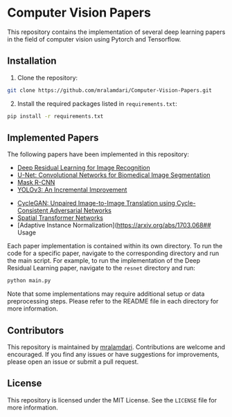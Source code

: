 # Computer Vision Papers

This repository contains the implementation of several deep learning papers in the field of computer vision using Pytorch and Tensorflow.

## Installation

1. Clone the repository:

```bash
git clone https://github.com/mralamdari/Computer-Vision-Papers.git
```

2. Install the required packages listed in `requirements.txt`:

```bash
pip install -r requirements.txt
```

## Implemented Papers

The following papers have been implemented in this repository:

- [Deep Residual Learning for Image Recognition](https://arxiv.org/abs/1512.03385)
- [U-Net: Convolutional Networks for Biomedical Image Segmentation](https://arxiv.org/abs/1505.04597)
- [Mask R-CNN](https://arxiv.org/abs/1703.06870)
- [YOLOv3: An Incremental Improvement](https://arxiv.org/abs/1804.02767)
<!-- - [Generative Adversarial Networks](https://arxiv.org/abs/1406.2661) -->
- [CycleGAN: Unpaired Image-to-Image Translation using Cycle-Consistent Adversarial Networks](https://arxiv.org/abs/1703.10593)
- [Spatial Transformer Networks](https://arxiv.org/abs/1506.02025)
- [Adaptive Instance Normalization](https://arxiv.org/abs/1703.068## Usage

Each paper implementation is contained within its own directory. To run the code for a specific paper, navigate to the corresponding directory and run the main script. For example, to run the implementation of the Deep Residual Learning paper, navigate to the `resnet` directory and run:

```bash
python main.py
```

Note that some implementations may require additional setup or data preprocessing steps. Please refer to the README file in each directory for more information.

## Contributors

This repository is maintained by [mralamdari](https://github.com/mralamdari). Contributions are welcome and encouraged. If you find any issues or have suggestions for improvements, please open an issue or submit a pull request.

## License

This repository is licensed under the MIT License. See the `LICENSE` file for more information.
